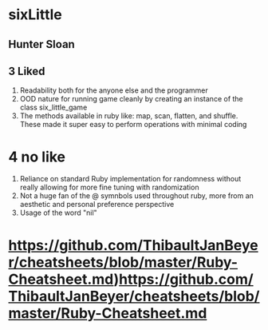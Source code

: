 # sixLittle
## **Hunter Sloan**
## **3 Liked**
1. Readability both for the anyone else and the programmer
2. OOD nature for running game cleanly by creating an instance of the class six_little_game
3. The methods available in ruby like: map, scan, flatten, and shuffle. These made it super easy to perform operations with minimal coding
# **4 no like**
1. Reliance on standard Ruby implementation for randomness without really allowing for more fine tuning with randomization
2. Not a huge fan of the @ symnbols used throughout ruby, more from an aesthetic and personal preference perspective
3. Usage of the word "nil" 
# https://github.com/ThibaultJanBeyer/cheatsheets/blob/master/Ruby-Cheatsheet.md)https://github.com/ThibaultJanBeyer/cheatsheets/blob/master/Ruby-Cheatsheet.md
